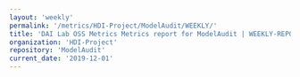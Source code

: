 ```yaml
---
layout: 'weekly'
permalink: '/metrics/HDI-Project/ModelAudit/WEEKLY/'
title: 'DAI Lab OSS Metrics Metrics report for ModelAudit | WEEKLY-REPORT-2019-12-01'
organization: 'HDI-Project'
repository: 'ModelAudit'
current_date: '2019-12-01'
---
```

